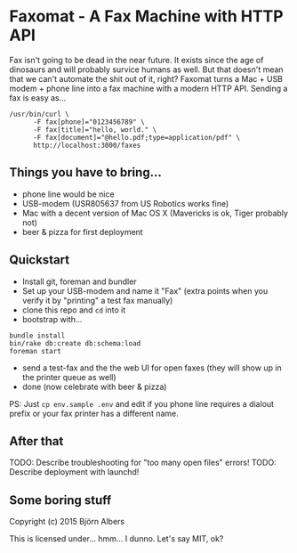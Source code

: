 # Faxomat - A Fax Machine with HTTP API

Fax isn't going to be dead in the near future.
It exists since the age of dinosaurs and will probably survice humans as well.
But that doesn't mean that we can't automate the shit out of it, right?
Faxomat turns a Mac + USB modem + phone line into a fax machine with a modern
HTTP API.
Sending a fax is easy as...

```
/usr/bin/curl \
      -F fax[phone]="0123456789" \
      -F fax[title]="hello, world." \
      -F fax[document]="@hello.pdf;type=application/pdf" \
      http://localhost:3000/faxes
```


## Things you have to bring...

- phone line would be nice
- USB-modem (USR805637 from US Robotics works fine)
- Mac with a decent version of Mac OS X (Mavericks is ok, Tiger probably not)
- beer & pizza for first deployment


## Quickstart

- Install git, foreman and bundler
- Set up your USB-modem and name it "Fax" (extra points when you verify it
  by "printing" a test fax manually)
- clone this repo and `cd` into it
- bootstrap with...

```
bundle install
bin/rake db:create db:schema:load
foreman start
```

- send a test-fax and the the web UI for open faxes (they will show up in the
  printer queue as well)
- done (now celebrate with beer & pizza)

PS: Just `cp env.sample .env` and edit if you phone line requires a dialout prefix or
your fax printer has a different name.


## After that

TODO: Describe troubleshooting for "too many open files" errors!
TODO: Describe deployment with launchd!


## Some boring stuff

Copyright (c) 2015 Björn Albers

This is licensed under... hmm... I dunno. Let's say MIT, ok?
